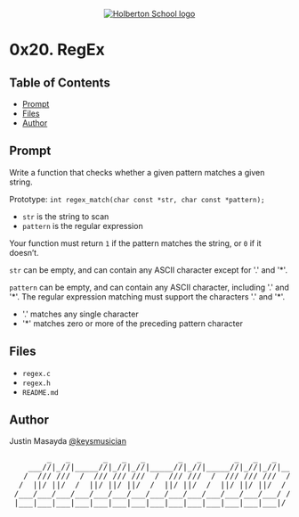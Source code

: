 <p align="center">
  <a href=#>
    <img src="https://user-images.githubusercontent.com/74752740/175812508-dc2482bf-bd5b-4c0a-b075-1bede95c488e.png" alt="Holberton School logo">
  </a>
</p>

# 0x20. RegEx

## Table of Contents
* [Prompt](#prompt)
* [Files](#files)
* [Author](#author)

## Prompt
Write a function that checks whether a given pattern matches a given string.

Prototype: `int regex_match(char const *str, char const *pattern);`

- `str` is the string to scan
- `pattern` is the regular expression

Your function must return `1` if the pattern matches the string, or `0` if it doesn’t.

`str` can be empty, and can contain any ASCII character except for '.' and '*'.

`pattern` can be empty, and can contain any ASCII character, including '.' and '\*'. The regular expression matching must support the characters '.' and '\*'.
- '.' matches any single character
- '*' matches zero or more of the preceding pattern character


## Files
* `regex.c`
* `regex.h`
* `README.md`

## Author
Justin Masayda [@keysmusician](https://github.com/keysmusician)
<pre align="center">
        _   _       _   _   _       _   _       _   _   _     
    ___//|_//|_____//|_//|_//|_____//|_//|_____//|_//|_//|___ 
   /  /// ///  /  /// /// ///  /  /// ///  /  /// /// ///  / |
  /  ||/ ||/  /  ||/ ||/ ||/  /  ||/ ||/  /  ||/ ||/ ||/  / / 
 /___/___/___/___/___/___/___/___/___/___/___/___/___/___/ /  
 |___|___|___|___|___|___|___|___|___|___|___|___|___|___|/   

</pre>
<p><span style="font-family: 'Lucida Console'; line-height: 14px; font-size: 14px; display: inline-block;">&nbsp;</span></p>
